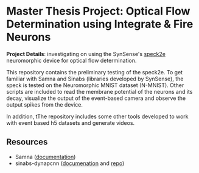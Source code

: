 # Master Thesis Project: Optical Flow Determination using Integrate & Fire Neurons

**Project Details**: investigating on using the SynSense's [speck2e](https://www.synsense.ai/products/speck-2/) neuromorphic device for optical flow determination.

This repository contains the preliminary testing of the speck2e. To get familiar with Samna and Sinabs (libraries developed by SynSense), the speck is tested on the Neuromorphic MNIST dataset (N-MNIST). Other scripts are included to read the membrane potential of the neurons and its decay, visualize the output of the event-based camera and observe the output spikes from the device. 

In addition, tThe repository includes some other tools developed to work with event based h5 datasets and generate videos.

## Resources
- Samna ([documentation](https://synsense-sys-int.gitlab.io/samna/index.html))
- sinabs-dynapcnn ([documenation](https://synsense-sys-int.gitlab.io/samna/index.html) and [repo](https://gitlab.com/synsense/sinabs-dynapcnn))
